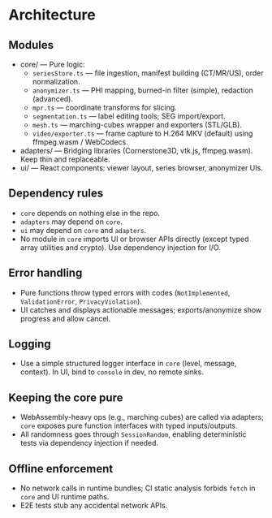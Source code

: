 # Architecture

## Modules

- core/ — Pure logic:
  - `seriesStore.ts` — file ingestion, manifest building (CT/MR/US), order normalization.
  - `anonymizer.ts` — PHI mapping, burned-in filter (simple), redaction (advanced).
  - `mpr.ts` — coordinate transforms for slicing.
  - `segmentation.ts` — label editing tools; SEG import/export.
  - `mesh.ts` — marching-cubes wrapper and exporters (STL/GLB).
  - `video/exporter.ts` — frame capture to H.264 MKV (default) using ffmpeg.wasm / WebCodecs.
- adapters/ — Bridging libraries (Cornerstone3D, vtk.js, ffmpeg.wasm). Keep thin and replaceable.
- ui/ — React components: viewer layout, series browser, anonymizer UIs.

## Dependency rules

- `core` depends on nothing else in the repo.
- `adapters` may depend on `core`.
- `ui` may depend on `core` and `adapters`.
- No module in `core` imports UI or browser APIs directly (except typed array utilities and crypto). Use dependency injection for I/O.

## Error handling

- Pure functions throw typed errors with codes (`NotImplemented`, `ValidationError`, `PrivacyViolation`).
- UI catches and displays actionable messages; exports/anonymize show progress and allow cancel.

## Logging

- Use a simple structured logger interface in `core` (level, message, context). In UI, bind to `console` in dev, no remote sinks.

## Keeping the core pure

- WebAssembly-heavy ops (e.g., marching cubes) are called via adapters; `core` exposes pure function interfaces with typed inputs/outputs.
- All randomness goes through `SessionRandom`, enabling deterministic tests via dependency injection if needed.

## Offline enforcement

- No network calls in runtime bundles; CI static analysis forbids `fetch` in `core` and UI runtime paths.
- E2E tests stub any accidental network APIs.
